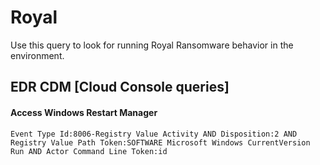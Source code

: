 # Royal

Use this query to look for running Royal Ransomware behavior in the environment.

## EDR CDM [Cloud Console queries]

#### Access Windows Restart Manager
```
Event Type Id:8006-Registry Value Activity AND Disposition:2 AND Registry Value Path Token:SOFTWARE Microsoft Windows CurrentVersion Run AND Actor Command Line Token:id

```